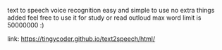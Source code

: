 
text to speech voice recognition easy and simple to use no extra things added feel free to use it for  study or read outloud  max word limit is 50000000 :)




link: https://tingycoder.github.io/text2speech/html/


